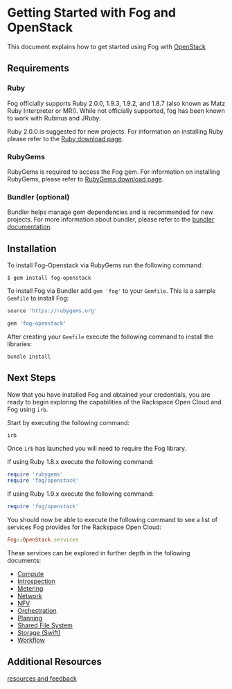 # Getting Started with Fog and OpenStack

This document explains how to get started using Fog with [OpenStack](http://openstack.org)

## Requirements

### Ruby

Fog officially supports Ruby 2.0.0, 1.9.3, 1.9.2, and 1.8.7 (also known as Matz Ruby Interpreter or MRI). While not officially supported, fog has been known to work with Rubinus and JRuby.

Ruby 2.0.0 is suggested for new projects. For information on installing Ruby please refer to the [Ruby download page](http://www.ruby-lang.org/en/downloads/).

### RubyGems

RubyGems is required to access the Fog gem. For information on installing RubyGems, please refer to [RubyGems download page](http://rubygems.org/pages/download).

### Bundler (optional)

Bundler helps manage gem dependencies and is recommended for new projects. For more information about bundler, please refer to the [bundler documentation](http://gembundler.com/).

## Installation

To install Fog-Openstack via RubyGems run the following command:

    $ gem install fog-openstack

To install Fog via Bundler add `gem 'fog'` to your `Gemfile`. This is a sample `Gemfile` to install Fog:

```ruby
source 'https://rubygems.org'

gem 'fog-openstack'
```

After creating your `Gemfile` execute the following command to install the libraries:

	bundle install

## Next Steps

Now that you have installed Fog and obtained your credentials, you are ready to begin exploring the capabilities of the Rackspace Open Cloud and Fog using `irb`.

Start by executing the following command:

	irb

Once `irb` has launched you will need to require the Fog library.

If using Ruby 1.8.x execute the following command:

```ruby
require 'rubygems'
require 'fog/openstack'
```

If using Ruby 1.9.x execute the following command:

```ruby
require 'fog/openstack'
```

You should now be able to execute the following command to see a list of services Fog provides for the Rackspace Open Cloud:

```ruby
Fog::OpenStack.services
```

These services can be explored in further depth in the following documents:

* [Compute](compute.md)
* [Introspection](introspection.md)
* [Metering](metering.md)
* [Network](network.md)
* [NFV](nfv.md)
* [Orchestration](orchestration.md)
* [Planning](planning.md)
* [Shared File System](shared_file_system.md)
* [Storage (Swift)](storage.md)
* [Workflow](workflow.md)

## Additional Resources
[resources and feedback](common/resources.md)
